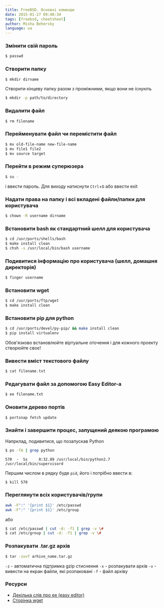 ```yaml
---
title: FreeBSD. Основні команди
date: 2015-01-27 09:40:34
tags: [freebsd, cheatsheet]
author: Misha Behersky
language: ua
---
```


### Змінити свій пароль

```bash
$ passwd
```

### Створити папку

```bash
$ mkdir dirname
```

Створити кінцеву папку разом з проміжними, якщо вони не існують

```bash
$ mkdir -p path/to/directory
```

### Видалити файл

```bash
$ rm filename
```

### Перейменувати файл чи перемістити файл

```bash
$ mv old-file-name new-file-name
$ mv file1 file2
$ mv source target
```

### Перейти в режим суперюзера

```bash
$ su -
```

і ввести пароль. Для виходу натиснути `Ctrl`+`D` або ввести exit

### Надати права на папку і всі вкладені файли/папки для користувача

```bash
$ chown -R username dirname
```

### Встановити bash як стандартний шелл для користувача

```bash
$ cd /usr/ports/shells/bash
$ make install clean
$ chsh -s /usr/local/bin/bash username
```

### Подивитися інформацію про користувача (шелл, домашня директорія)

```bash
$ finger username
```

### Встановити wget

```bash
$ cd /usr/ports/ftp/wget
$ make install clean
```

### Встановити pip для python

```bash
$ cd /usr/ports/devel/py-pip/ && make install clean
$ pip install virtualenv
```

Обов'язково встановлюйте віртуальне оточення і для кожного проекту створюйте своє!

### Вивести вміст текстового файлу

```bash
$ cat filename.txt
```

### Редагувати файл за допомогою Easy Editor-а

```bash
$ ee filename.txt
```

### Оновити дерево портів

```bash
$ portsnap fetch update
```

### Знайти і завершити процес, запущений деякою програмою

Напрклад, подивитися, що позапускав Python

```bash
$ ps -fA | grep python
```

```
570  -  Ss     0:32.89 /usr/local/bin/python2.7 /usr/local/bin/supervisord
```

Першим числом в рядку буде `pid`, його і потрібно ввести в:

```bash
$ kill 570
```

### Переглянути всіх користувачів/групи

```bash
awk -F":" '{print $1}' /etc/passwd
awk -F":" '{print $1}' /etc/group
```

або

```bash
$ cat /etc/passwd | cut -d: -f1 | grep -v \#
$ cat /etc/group | cut -d: -f1 | grep -v \#
```

### Розпакувати .tar.gz архів

```bash
$ tar -zxvf arhive_name.tar.gz
```

`-z` - автоматична підтримка gzip стиснення
`-x` - розпакувати архів
`-v` - вивести на екран файли, які розпаковані
`-f` - файл архіву

### Ресурси

* [Декілька слів про ee (easy editor)](https://www.freebsd.org/doc/en/books/handbook/editors.html)
* [Сторінка wget](https://www.gnu.org/software/wget/)
